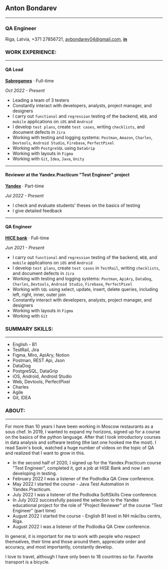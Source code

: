 ## **Anton Bondarev**
----------------------
### QA Engineer
Riga, Latvia, +371 27856721, avbondarev04@gmail.com, [**in**](https://www.linkedin.com/in/avbondarev/)
### **WORK EXPERIENCE:**

------------------------
#### QA Lead
[**Sabregames**](https://www.sabregames.com/) · Full-time

*Oct 2022 - Present*
* Leading a team of 3 testers
* Constantly interact with developers, analysts, project manager, and designers
* I carry out `functional` and `regression` testing of the backend, `WEB`, and `mobile` applications on `iOS` and `Android`
* I develop `test plans`, create `test cases`, writing `checklists`, and document defects in `Jira`
* Working with testing and logging systems: `Postman`, `Amazon`, `Charles`, `Devtools`, `Android Studio`, `Firebase`, `PerfectPixel`
* Working with `PostgreSQL` using `DataGrip`
* Working with layouts in `Figma`
* Working with `Git`, `Idea`, `Java`, `Unity`
------------------------
#### Reviewer at the Yandex.Practicum "Test Engineer" project
[**Yandex**](https://practicum.yandex.ru/qa-engineer/) · Part-time

*Jul 2022 - Present*
* I check and evaluate students' theses on the basics of testing
* I give detailed feedback
--------------------------
#### QA Engineer
[**HICE bank**](https://hicebank.ru/) · Full-time

*Jun 2021 - Present*
* I carry out `functional` and `regression` testing of the backend, `WEB`, and `mobile` applications on `iOS` and `Android`
* I develop `test plans`, create `test cases` in `TestRail`, writing `checklists`, and document defects in `Jira`
* Working with testing and logging systems: `Postman`, `ApiAry`, `DataDog`, `Charles`, `Devtools`, `Android Studio`, `Firebase`, `PerfectPixel`
* Working with `SQL` using select, update, insert, delete queries, including left, right, inner, outer join
* Constantly interact with developers, analysts, project manager, and designers
* Working with layouts in `Figma`
* Working with `Git`
### **SUMMARY SKILLS:**
--------------------------
* English - B1
* TestRail, Jira
* Figma, Miro, ApiAry, Notion
* Postman, REST Api, Json
* DataDog
* PostgreSQL, DataGrip
* iOS, Android, Android Studio
* Web, Devtools, PerfectPixel
* Charles
* Agile
* Git, IDEA
### **ABOUT:**
---------------------------
For more than 10 years I have been working in Moscow restaurants as a sous chef. In 2019, I wanted to expand my horizons, signed up for a course on the basics of the python language. After that I took introductory courses in data analysis and software testing (the last one hooked me the most). I read Savin's book, watched a huge number of videos on the topic of QA and realized that I want to grow in this.

* In the second half of 2020, I signed up for the Yandex.Practicum course "Test Engineer", completed it, got a job at HISE Bank and now I am developing in testing.
* February 2022 I was a listener of the Podlodka QA Crew conference.
* May 2022 I started the course - Java Test Automation in Yandex.Practicum.
* July 2022 I was a listener of the Podlodka SoftSkills Crew conference.
* In July 2022 successfully passed the selection to the Yandex educational project for the role of "Project Reviewer" of the course "Test Engineer" (part time)
* August 2022 I started the course - English B1 level in NH mācību centrs, Riga.
* August 2022 I was a listener of the Podlodka QA Crew conference.

In general, it is important for me to work with people who respect themselves, their time and those around them, appreciate order and accuracy, and most importantly, constantly develop.

I love to travel, although I have only been to 18 countries so far. Favorite transport is a bicycle.
